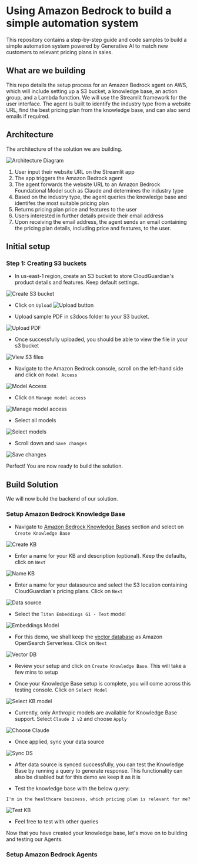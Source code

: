 # Using Amazon Bedrock to build a simple automation system 

This repository contains a step-by-step guide and code samples to build a simple automation system powered by Generative AI to match new customers to relevant pricing plans in sales.

## What are we building
This repo details the setup process for an Amazon Bedrock agent on AWS, which will include setting up a S3 bucket, a knowledge base, an action group, and a Lambda function. We will use the Streamlit framework for the user interface. The agent is built to identify the industry type from a website URL, find the best pricing plan from the knowledge base, and can also send emails if required.

## Architecture

The architecture of the solution we are building.

![Architecture Diagram](images/br-sales-agent-arch.png)

1. User input their website URL on the Streamlit app
2. The app triggers the Amazon Bedrock agent
3. The agent forwards the website URL to an Amazon Bedrock Foundational Model such as Claude and determines the industry type
4. Based on the industry type, the agent queries the knowledge base and identifes the most suitable pricing plan
5. Returns pricing plan price and features to the user
6. Users interested in further details provide their email address
7. Upon receiving the email address, the agent sends an email containing the pricing plan details, including price and features, to the user.

## Initial setup

### Step 1: Creating S3 buckets
- In us-east-1 region, create an S3 bucket to store CloudGuardian's product details and features. Keep default settings.

![Create S3 bucket](images/create-s3-bucket.png)

- Click on `Upload`
![Upload button](images/upload-on-s3.png)

- Upload sample PDF in s3docs folder to your S3 bucket.

![Upload PDF](images/add-pdf-s3.png)

- Once successfully uploaded, you should be able to view the file in your s3 bucket

![View S3 files](images/view-files-s3.png)

- Navigate to the Amazon Bedrock console, scroll on the left-hand side and click on `Model Access`

![Model Access](images/br-console.png)

- Click on `Manage model access`

![Manage model access](images/manage-model-access.png)

- Select all models

![Select models](images/select-models.png)

- Scroll down and `Save changes`

![Save changes](images/br-save-changes.png)

Perfect! You are now ready to build the solution.

## Build Solution

We will now build the backend of our solution. 

### Setup Amazon Bedrock Knowledge Base

- Navigate to [Amazon Bedrock Knowledge Bases](https://aws.amazon.com/bedrock/knowledge-bases/) section and select on `Create Knowledge Base`

![Create KB](images/create-kb.png)

- Enter a name for your KB and description (optional). Keep the defaults, click on `Next`

![Name KB](images/step-1-kb.png)

- Enter a name for your datasource and select the S3 location containing CloudGuardian's pricing plans. Click on `Next`

![Data source](images/step-2-kb.png)

- Select the `Titan Embeddings G1 - Text` model

![Embeddings Model](images/step-3-embeddings.png)

- For this demo, we shall keep the [vector database](https://docs.aws.amazon.com/bedrock/latest/userguide/knowledge-base-setup-oss.html) as Amazon OpenSearch Serverless. Click on `Next`

![Vector DB](images/step-3-vector-db.png)

- Review your setup and click on `Create Knowledge Base`. This will take a few mins to setup

- Once your Knowledge Base setup is complete, you will come across this testing console. Click on `Select Model`

![Select KB model](images/select-model-kb.png)

- Currently, only Anthropic models are available for Knowledge Base support. Select   `Claude 2 v2` and choose `Apply`

![Choose Claude](images/choose-claude.png)

- Once applied, sync your data source

![Sync DS](images/sync-data-src.png)

- After data source is synced successfully, you can test the Knowledge Base by running a query to generate response. This functionality can also be disabled but for this demo we keep it as it is

- Test the knowledge base with the below query:
```
I'm in the healthcare business, which pricing plan is relevant for me?
```
![Test KB](images/test-kb.png)

- Feel free to test with other queries

Now that you have created your knowledge base, let's move on to building and testing our Agents. 

### Setup Amazon Bedrock Agents



